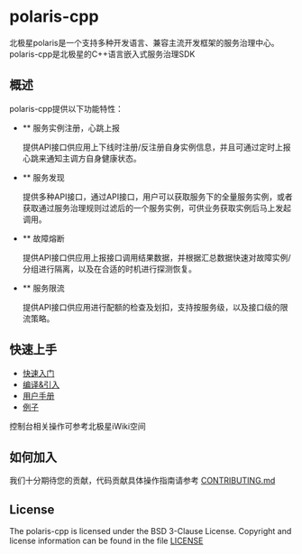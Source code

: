 polaris-cpp
========================================
北极星polaris是一个支持多种开发语言、兼容主流开发框架的服务治理中心。polaris-cpp是北极星的C++语言嵌入式服务治理SDK

## 概述

polaris-cpp提供以下功能特性：

* ** 服务实例注册，心跳上报
   
   提供API接口供应用上下线时注册/反注册自身实例信息，并且可通过定时上报心跳来通知主调方自身健康状态。

* ** 服务发现

   提供多种API接口，通过API接口，用户可以获取服务下的全量服务实例，或者获取通过服务治理规则过滤后的一个服务实例，可供业务获取实例后马上发起调用。

* ** 故障熔断
   
   提供API接口供应用上报接口调用结果数据，并根据汇总数据快速对故障实例/分组进行隔离，以及在合适的时机进行探测恢复。

* ** 服务限流

   提供API接口供应用进行配额的检查及划扣，支持按服务级，以及接口级的限流策略。

## 快速上手

- [快速入门](doc/QuickStart.md)
- [编译&引入](doc/Building.md)
- [用户手册](doc/UserGuide.md)
- [例子](examples/README.md)

控制台相关操作可参考北极星iWiki空间

## 如何加入

我们十分期待您的贡献，代码贡献具体操作指南请参考 [CONTRIBUTING.md](CONTRIBUTING.md)

## License

The polaris-cpp is licensed under the BSD 3-Clause License. Copyright and license information can be found in the file [LICENSE](LICENSE)